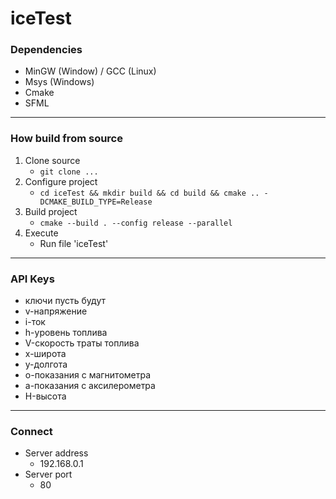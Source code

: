 # iceTest
### Dependencies
- MinGW (Window) / GCC (Linux)
- Msys (Windows)
- Cmake
- SFML
---
### How build from source
1. Clone source 
    - `git clone ...`
2. Configure project
    - `cd iceTest && mkdir build && cd build && cmake .. -DCMAKE_BUILD_TYPE=Release`
3. Build project
    - `cmake --build . --config release --parallel`
5. Execute 
    - Run file 'iceTest'
---
### API Keys
 - ключи пусть будут 
 - v-напряжение 
 - i-ток
 - h-уровень топлива
 - V-скорость траты топлива
 - x-широта
 - y-долгота
 - o-показания с магнитометра 
 - a-показания с аксилерометра 
 - H-высота
--- 
### Connect
 - Server address
    - 192.168.0.1
 - Server port
    - 80
